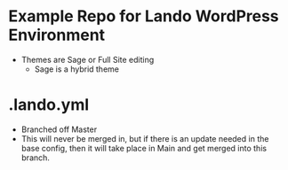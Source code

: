 # Example Repo for Lando WordPress Environment

- Themes are Sage or Full Site editing
  - Sage is a hybrid theme

# .lando.yml

- Branched off Master
- This will never be merged in, but if there is an update needed in the base config, then it will take place in Main and get merged into this branch.
